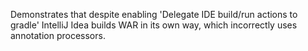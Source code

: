 Demonstrates that despite enabling 'Delegate IDE build/run actions to gradle' IntelliJ Idea builds WAR in its own way, which incorrectly uses annotation processors.
